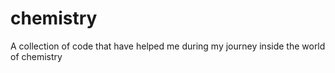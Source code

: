 # chemistry
A collection of code that have helped me during my journey inside the world of chemistry
